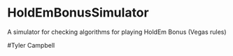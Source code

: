 
# HoldEmBonusSimulator
A simulator for checking algorithms for playing HoldEm Bonus (Vegas rules)


#Tyler Campbell